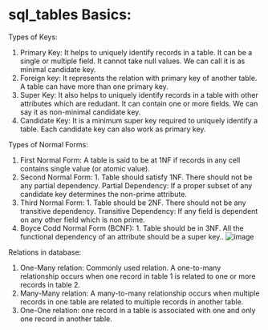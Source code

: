 # sql_tables Basics:
Types of Keys:
1. Primary Key: It helps to uniquely identify records in a table. It can be a single or multiple field. It cannot take null values. We can call it is as minimal candidate key.
2. Foreign key: It represents the relation with primary key of another table. A table can have more than one primary key.
3. Super Key: It also helps to uniquely identify records in a table with other attributes which are redudant. It can contain one or more fields. We can say it as non-minimal candidate key.
5. Candidate Key: It is a minimum super key required to uniquely identify a table. Each candidate key can also work as primary key.

Types of Normal Forms:
1. First Normal Form: A table is said to be at 1NF if records in any cell contains single value (or atomic value).
2. Second Normal Form: 1. Table should satisfy 1NF. There should not be any partial dependency.
   Partial Dependency: If a proper subset of any candidate key determines the non-prime attribute.
3. Third Normal Form: 1. Table should be 2NF. There should not be any transitive dependency.
   Transitive Dependency: If any field is dependent on any other field which is non prime.
4. Boyce Codd Normal Form (BCNF): 1. Table should be in 3NF. All the functional dependency of an attribute should be a super key.. ![image](https://user-images.githubusercontent.com/103972490/193458710-9c326744-cfc8-47d4-845d-1c7cd5c65822.png)
 
 
Relations in database:
1. One-Many relation: Commonly used relation. A one-to-many relationship occurs when one record in table 1 is related to one or more records in table 2.
2. Many-Many relation: A many-to-many relationship occurs when multiple records in one table are related to multiple records in another table.
3. One-One relation: one record in a table is associated with one and only one record in another table.
